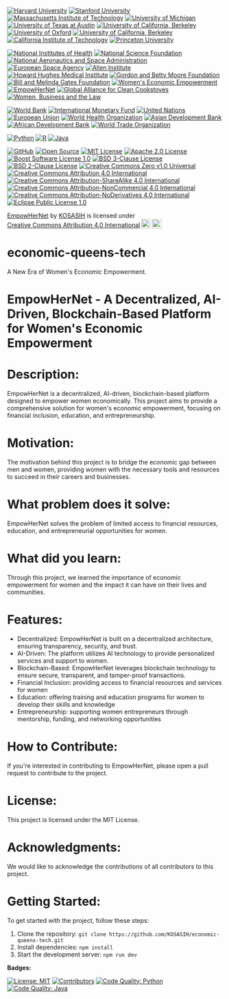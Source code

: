 [![Harvard University](https://img.shields.io/badge/Harvard%20University-Harvard-blue.svg)](https://www.harvard.edu/)
[![Stanford University](https://img.shields.io/badge/Stanford%20University-Stanford-blue.svg)](https://www.stanford.edu/)
[![Massachusetts Institute of Technology](https://img.shields.io/badge/MIT-Massachusetts%20Institute%20of%20Technology-blue.svg)](https://www.mit.edu/)
[![University of Michigan](https://img.shields.io/badge/University%20of%20Michigan-Michigan-blue.svg)](https://www.umich.edu/)
[![University of Texas at Austin](https://img.shields.io/badge/University%20of%20Texas%20at%20Austin-Texas-blue.svg)](https://www.utexas.edu/)
[![University of California, Berkeley](https://img.shields.io/badge/University%20of%20California%2C%20Berkeley-Cal-blue.svg)](https://www.berkeley.edu/)
[![University of Oxford](https://img.shields.io/badge/University%20of%20Oxford-Oxford-blue.svg)](https://www.ox.ac.uk/)
[![University of California, Berkeley](https://img.shields.io/badge/University%20of%20California%2C%20Berkeley-Cal-blue.svg)](https://www.berkeley.edu/)
[![California Institute of Technology](https://img.shields.io/badge/California%20Institute%20of%20Technology-Caltech-blue.svg)](https://www.caltech.edu/)
[![Princeton University](https://img.shields.io/badge/Princeton%20University-Princeton-blue.svg)](https://www.princeton.edu/)

[![National Institutes of Health](https://img.shields.io/badge/National%20Institutes%20of%20Health-NIH-green.svg)](https://www.nih.gov/)
[![National Science Foundation](https://img.shields.io/badge/National%20Science%20Foundation-NSF-yellow.svg)](https://www.nsf.gov/)
[![National Aeronautics and Space Administration](https://img.shields.io/badge/National%20Aeronautics%20and%20Space%20Administration-NASA-blue.svg)](https://www.nasa.gov/)
[![European Space Agency](https://img.shields.io/badge/European%20Space%20Agency-ESA-blue.svg)](https://www.esa.int/)
[![Allen Institute](https://img.shields.io/badge/Allen%20Institute-AI-green.svg)](https://www.alleninstitute.org/)
[![Howard Hughes Medical Institute](https://img.shields.io/badge/Howard%20Hughes%20Medical%20Institute-HHMI-blue.svg)](https://www.hhmi.org/)
[![Gordon and Betty Moore Foundation](https://img.shields.io/badge/Gordon%20and%20Betty%20Moore%20Foundation-GBMF-green.svg)](https://www.moore.org/)
[![Bill and Melinda Gates Foundation](https://img.shields.io/badge/Bill%20and%20Melinda%20Gates%20Foundation-BMGF-blue.svg)](https://www.gatesfoundation.org/)
[![Women's Economic Empowerment](https://img.shields.io/badge/Women's%20Economic%20Empowerment-WEE-blue.svg)](https://www.womenindisplacement.org/sites/g/files/tmzbdl1471/files/2020-10/Womens%20Economic%20Empowerment%20and%20Inclusive%20Growth.pdf)
[![EmpowHerNet](https://img.shields.io/badge/EmpowHerNet-EHN-orange.svg)](https://www.empowhernet.org/)
[![Global Alliance for Clean Cookstoves](https://img.shields.io/badge/Global%20Alliance%20for%20Clean%20Cookstoves-GACC-green.svg)](https://www.cleancookstoves.org/)
[![Women, Business and the Law](https://img.shields.io/badge/Women%2C%20Business%20and%20the%20Law-WBL-blue.svg)](https://wbl.worldbank.org/en/wbl)

[![World Bank](https://img.shields.io/badge/World%20Bank-World%20Bank-blue.svg)](https://www.worldbank.org/)
[![International Monetary Fund](https://img.shields.io/badge/International%20Monetary%20Fund-IMF-blue.svg)](https://www.imf.org/)
[![United Nations](https://img.shields.io/badge/United%20Nations-UN-blue.svg)](https://www.un.org/)
[![European Union](https://img.shields.io/badge/European%20Union-EU-blue.svg)](https://europa.eu/)
[![World Health Organization](https://img.shields.io/badge/World%20Health%20Organization-WHO-lightblue.svg)](https://www.who.int/)
[![Asian Development Bank](https://img.shields.io/badge/Asian%20Development%20Bank-ADB-blue.svg)](https://www.adb.org/)
[![African Development Bank](https://img.shields.io/badge/African%20Development%20Bank-AfDB-blue.svg)](https://www.afdb.org/)
[![World Trade Organization](https://img.shields.io/badge/World%20Trade%20Organization-WTO-blue.svg)](https://www.wto.org/)

[![Python](https://img.shields.io/badge/Python-3.9-blue.svg)](https://www.python.org/)
[![R](https://img.shields.io/badge/R-4.0-blue.svg)](https://www.r-project.org/)
[![Java](https://img.shields.io/badge/Java-1.8-blue.svg)](https://www.oracle.com/java/)

[![GitHub](https://img.shields.io/badge/GitHub-GitHub-blue.svg)](https://github.com/)
[![Open Source](https://img.shields.io/badge/Open%20Source-Open%20Source-blue.svg)](https://opensource.org/)
[![MIT License](https://img.shields.io/badge/MIT%20License-MIT-blue.svg)](https://opensource.org/licenses/MIT)
[![Apache 2.0 License](https://img.shields.io/badge/License-Apache_2.0-yellowgreen.svg)](https://opensource.org/licenses/Apache-2.0)
[![Boost Software License 1.0](https://img.shields.io/badge/License-Boost_1.0-lightblue.svg)](https://www.boost.org/LICENSE_1_0.txt)
[![BSD 3-Clause License](https://img.shields.io/badge/License-BSD_3--Clause-orange.svg)](https://opensource.org/licenses/BSD-3-Clause)
[![BSD 2-Clause License](https://img.shields.io/badge/License-BSD_2--Clause-orange.svg)](https://opensource.org/licenses/BSD-2-Clause)
[![Creative Commons Zero v1.0 Universal](https://img.shields.io/badge/License-CC0_1.0-lightgrey.svg)](http://creativecommons.org/publicdomain/zero/1.0/)
[![Creative Commons Attribution 4.0 International](https://img.shields.io/badge/License-CC_BY_4.0-lightgrey.svg)](https://creativecommons.org/licenses/by/4.0/)
[![Creative Commons Attribution-ShareAlike 4.0 International](https://img.shields.io/badge/License-CC_BY--SA_4.0-lightgrey.svg)](https://creativecommons.org/licenses/by-sa/4.0/)
[![Creative Commons Attribution-NonCommercial 4.0 International](https://img.shields.io/badge/License-CC_BY--NC_4.0-lightgrey.svg)](https://creativecommons.org/licenses/by-nc/4.0/)
[![Creative Commons Attribution-NoDerivatives 4.0 International](https://img.shields.io/badge/License-CC_BY--ND_4.0-lightgrey.svg)](https://creativecommons.org/licenses/by-nd/4.0/)
[![Eclipse Public License 1.0](https://img.shields.io/badge/License-EPL_1.0-red.svg)](https://opensource.org/licenses/EPL-1.0)


<p xmlns:cc="http://creativecommons.org/ns#" xmlns:dct="http://purl.org/dc/terms/"><a property="dct:title" rel="cc:attributionURL" href="https://github.com/KOSASIH/economic-queens-tech">EmpowHerNet</a> by <a rel="cc:attributionURL dct:creator" property="cc:attributionName" href="https://www.linkedin.com/in/kosasih-81b46b5a">KOSASIH</a> is licensed under <a href="https://creativecommons.org/licenses/by/4.0/?ref=chooser-v1" target="_blank" rel="license noopener noreferrer" style="display:inline-block;">Creative Commons Attribution 4.0 International<img style="height:22px!important;margin-left:3px;vertical-align:text-bottom;" src="https://mirrors.creativecommons.org/presskit/icons/cc.svg?ref=chooser-v1" alt=""><img style="height:22px!important;margin-left:3px;vertical-align:text-bottom;" src="https://mirrors.creativecommons.org/presskit/icons/by.svg?ref=chooser-v1" alt=""></a></p>

# economic-queens-tech
A New Era of Women's Economic Empowerment. 

# EmpowHerNet - A Decentralized, AI-Driven, Blockchain-Based Platform for Women's Economic Empowerment

# **Description:**

EmpowHerNet is a decentralized, AI-driven, blockchain-based platform designed to empower women economically. This project aims to provide a comprehensive solution for women's economic empowerment, focusing on financial inclusion, education, and entrepreneurship.

# **Motivation:**

The motivation behind this project is to bridge the economic gap between men and women, providing women with the necessary tools and resources to succeed in their careers and businesses.

# **What problem does it solve:**

EmpowHerNet solves the problem of limited access to financial resources, education, and entrepreneurial opportunities for women.

# **What did you learn:**

Through this project, we learned the importance of economic empowerment for women and the impact it can have on their lives and communities.

# **Features:**

* Decentralized: EmpowHerNet is built on a decentralized architecture, ensuring transparency, security, and trust.
* AI-Driven: The platform utilizes AI technology to provide personalized services and support to women.
* Blockchain-Based: EmpowHerNet leverages blockchain technology to ensure secure, transparent, and tamper-proof transactions.
* Financial Inclusion: providing access to financial resources and services for women
* Education: offering training and education programs for women to develop their skills and knowledge
* Entrepreneurship: supporting women entrepreneurs through mentorship, funding, and networking opportunities

# **How to Contribute:**

If you're interested in contributing to EmpowHerNet, please open a pull request to contribute to the project.

# **License:**

This project is licensed under the MIT License.

# **Acknowledgments:**

We would like to acknowledge the contributions of all contributors to this project.

# **Getting Started:**

To get started with the project, follow these steps:

1. Clone the repository: `git clone https://github.com/KOSASIH/economic-queens-tech.git`
2. Install dependencies: `npm install`
3. Start the development server: `npm run dev`

**Badges:**

[![License: MIT](https://img.shields.io/badge/License-MIT-yellow.svg)](https://opensource.org/licenses/MIT)
[![Contributors](https://img.shields.io/badge/Contributors-1-orange.svg)](https://github.com/KOSASIH/economic-queens-tech/graphs/contributors)
[![Code Quality: Python](https://img.shields.io/badge/code%20quality-python-blue.svg)](https://www.python.org/)
[![Code Quality: Java](https://img.shields.io/badge/code%20quality-java-orange.svg)](https://www.java.com/)
